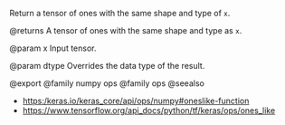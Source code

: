 Return a tensor of ones with the same shape and type of `x`.

@returns
    A tensor of ones with the same shape and type as `x`.

@param x
Input tensor.

@param dtype
Overrides the data type of the result.

@export
@family numpy ops
@family ops
@seealso
+ <https:/keras.io/keras_core/api/ops/numpy#oneslike-function>
+ <https://www.tensorflow.org/api_docs/python/tf/keras/ops/ones_like>
